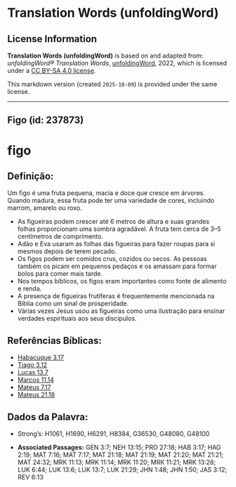 # Translation Words (unfoldingWord)

## License Information

**Translation Words (unfoldingWord)** is based on and adapted from: _unfoldingWord® Translation Words_, [unfoldingWord](https://unfoldingword.org/utw), 2022, which is licensed under a [CC BY-SA 4.0 license](https://creativecommons.org/licenses/by-sa/4.0/legalcode.en).

This markdown version (created `2025-10-09`) is provided under the same license.



--------------------------------

## Figo (id: 237873)

figo
====

Definição:
----------

Um figo é uma fruta pequena, macia e doce que cresce em árvores. Quando madura, essa fruta pode ter uma variedade de cores, incluindo marrom, amarelo ou roxo.

* As figueiras podem crescer até 6 metros de altura e suas grandes folhas proporcionam uma sombra agradável. A fruta tem cerca de 3–5 centímetros de comprimento.
* Adão e Eva usaram as folhas das figueiras para fazer roupas para si mesmos depois de terem pecado.
* Os figos podem ser comidos crus, cozidos ou secos. As pessoas também os picam em pequenos pedaços e os amassam para formar bolos para comer mais tarde.
* Nos tempos bíblicos, os figos eram importantes como fonte de alimento e renda.
* A presença de figueiras frutíferas é frequentemente mencionada na Bíblia como um sinal de prosperidade.
* Várias vezes Jesus usou as figueiras como uma ilustração para ensinar verdades espirituais aos seus discípulos.

Referências Bíblicas:
---------------------

* [Habacuque 3\.17](https://ref.ly/Hab3:17)
* [Tiago 3\.12](https://ref.ly/Jas3:12)
* [Lucas 13\.7](https://ref.ly/Luke13:7)
* [Marcos 11\.14](https://ref.ly/Mark11:14)
* [Mateus 7\.17](https://ref.ly/Matt7:17)
* [Mateus 21\.18](https://ref.ly/Matt21:18)

Dados da Palavra:
-----------------

* Strong’s: H1061, H1690, H6291, H8384, G36530, G48080, G48100

* **Associated Passages:** GEN 3:7; NEH 13:15; PRO 27:18; HAB 3:17; HAG 2:19; MAT 7:16; MAT 7:17; MAT 21:18; MAT 21:19; MAT 21:20; MAT 21:21; MAT 24:32; MRK 11:13; MRK 11:14; MRK 11:20; MRK 11:21; MRK 13:28; LUK 6:44; LUK 13:6; LUK 13:7; LUK 21:29; JHN 1:48; JHN 1:50; JAS 3:12; REV 6:13

